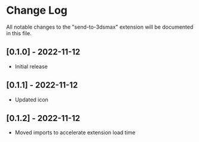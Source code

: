 # Change Log

All notable changes to the "send-to-3dsmax" extension will be documented in this file.

## [0.1.0] - 2022-11-12

- Initial release

## [0.1.1] - 2022-11-12

- Updated icon

## [0.1.2] - 2022-11-12

- Moved imports to accelerate extension load time
